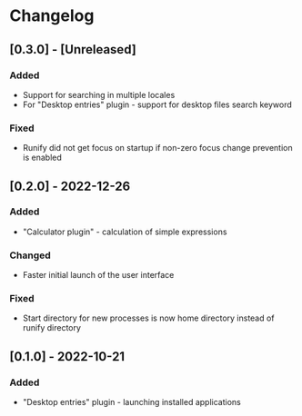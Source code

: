 # Changelog

## [0.3.0] - [Unreleased]

### Added

- Support for searching in multiple locales
- For "Desktop entries" plugin - support for desktop files search keyword

### Fixed

- Runify did not get focus on startup if non-zero focus change prevention is enabled

## [0.2.0] - 2022-12-26

### Added

- "Calculator plugin" - calculation of simple expressions

### Changed

- Faster initial launch of the user interface

### Fixed

- Start directory for new processes is now home directory instead of runify directory

## [0.1.0] - 2022-10-21

### Added

- "Desktop entries" plugin - launching installed applications

